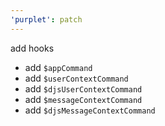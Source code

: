 ```yaml
---
'purplet': patch
---
```


add hooks

- add `$appCommand`
- add `$userContextCommand`
- add `$djsUserContextCommand`
- add `$messageContextCommand`
- add `$djsMessageContextCommand`
